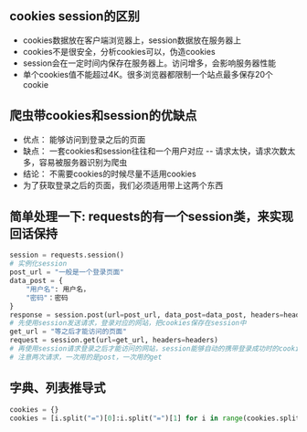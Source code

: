 ## cookies session的区别
- cookies数据放在客户端浏览器上，session数据放在服务器上
- cookies不是很安全，分析cookies可以，伪造cookies
- session会在一定时间内保存在服务器上。访问增多，会影响服务器性能
- 单个cookies值不能超过4K。很多浏览器都限制一个站点最多保存20个cookie

## 爬虫带cookies和session的优缺点
- 优点： 能够访问到登录之后的页面
- 缺点： 一套cookies和session往往和一个用户对应
-- 请求太快，请求次数太多，容易被服务器识别为爬虫
- 结论： 不需要cookies的时候尽量不适用cookies
- 为了获取登录之后的页面，我们必须适用带上这两个东西

## 简单处理一下: requests的有一个session类，来实现回话保持

```python
session = requests.session()
# 实例化session
post_url = "一般是一个登录页面"
data_post = {
    "用户名": 用户名，
    "密码"：密码
}
response = session.post(url=post_url, data_post=data_post, headers=headers)
# 先使用session发送请求，登录对应的网站，把cookies保存在session中
get_url = "等之后才能访问的页面"
request = session.get(url=get_url, headers=headers)
# 再使用session请求登录之后才能访问的网站，session能够自动的携带登录成功时的cookies，进行请求
# 注意两次请求，一次用的是post，一次用的get
```

## 字典、列表推导式

```python
cookies = {}
cookies = [i.split("=")[0]:i.split("=")[1] for i in range(cookies.split("; "))]
```
